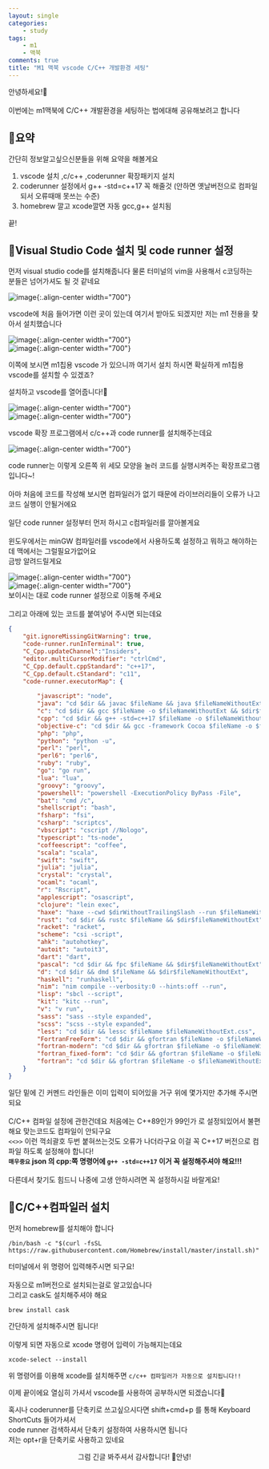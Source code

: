 ```yaml
---
layout: single
categories:
    - study
tags:
    - m1
    - 맥북
comments: true
title: "M1 맥북 vscode C/C++ 개발환경 세팅"
---
```


안녕하세요!👋<br>  
이번에는 m1맥북에 C/C++ 개발환경을 세팅하는 법에대해 공유해보려고 합니다<br>  

## 🙏요약
간단히 정보알고싶으신분들을 위해 요약을 해볼게요
1. vscode 설치 ,c/c++ ,coderunner 확장패키지 설치
2. coderunner 설정에서 g++ -std=c++17 꼭 해줄것 (안하면 옛날버전으로 컴파일되서 오류때매 못쓰는 수준)
3. homebrew 깔고 xcode깔면 자동 gcc,g++ 설치됨

끝!


## 📔Visual Studio Code 설치 및 code runner 설정
먼저 visual studio code를 설치해줍니다 물론 터미널의 vim을 사용해서 c코딩하는 분들은 넘어가셔도 될 것 같네요<br>  

![image](/assets/images/0628_1/vscode1.png){:.align-center width="700"}  <br>

vscode에 처음 들어가면 이런 곳이 있는데 여기서 받아도 되겠지만 저는 m1 전용을 찾아서 설치했습니다<br>  

![image](/assets/images/0628_1/vscode2.png){:.align-center width="700"}  <br>
![image](/assets/images/0628_1/vscode3.png){:.align-center width="700"}  <br>

이쪽에 보시면 m1칩용 vscode 가 있으니까 여기서 설치 하시면 확실하게 m1칩용 vscode를 설치할 수 있겠죠? <br>  

설치하고 vscode를 열어줍니다!📖<br>  

![image](/assets/images/0628_1/vscode4.png){:.align-center width="700"}  <br>
![image](/assets/images/0628_1/vscode5.png){:.align-center width="700"}  <br>

vscode 확장 프로그램에서 c/c++과 code runner를 설치해주는데요<br>  

![image](/assets/images/0628_1/vscode6.png){:.align-center width="700"}  <br>

code runner는 이렇게 오른쪽 위 세모 모양을 눌러 코드를 실행시켜주는 확장프로그램 입니다~!<br>  
아마 처음에 코드를 작성해 보시면 컴파일러가 없기 때문에 라이브러리들이 오류가 나고 코드 실행이 안될거에요<br>  
일단 code runner 설정부터 먼저 하시고 c컴파일러를 깔아볼게요<br>  
윈도우에서는 minGW 컴파일러를 vscode에서 사용하도록 설정하고 뭐하고 해야하는데 맥에서는 그럴필요가없어요<br>
금방 알려드릴게요<br>  


![image](/assets/images/0628_1/vscode7.png){:.align-center width="700"}  <br>
![image](/assets/images/0628_1/vscode8.png){:.align-center width="700"}  <br>
보이시는 대로 code runner 설정으로 이동해 주세요 <br>  
그리고 아래에 있는 코드를 붙여넣어 주시면 되는데요<br>

```json
{
    "git.ignoreMissingGitWarning": true,
    "code-runner.runInTerminal": true,      
    "C_Cpp.updateChannel":"Insiders",
    "editor.multiCursorModifier": "ctrlCmd",
    "C_Cpp.default.cppStandard": "c++17",
    "C_Cpp.default.cStandard": "c11",
    "code-runner.executorMap": {
        
        "javascript": "node",
        "java": "cd $dir && javac $fileName && java $fileNameWithoutExt",
        "c": "cd $dir && gcc $fileName -o $fileNameWithoutExt && $dir$fileNameWithoutExt",
        "cpp": "cd $dir && g++ -std=c++17 $fileName -o $fileNameWithoutExt && $dir$fileNameWithoutExt",
        "objective-c": "cd $dir && gcc -framework Cocoa $fileName -o $fileNameWithoutExt && $dir$fileNameWithoutExt",
        "php": "php",
        "python": "python -u",
        "perl": "perl",
        "perl6": "perl6",
        "ruby": "ruby",
        "go": "go run",
        "lua": "lua",
        "groovy": "groovy",
        "powershell": "powershell -ExecutionPolicy ByPass -File",
        "bat": "cmd /c",
        "shellscript": "bash",
        "fsharp": "fsi",
        "csharp": "scriptcs",
        "vbscript": "cscript //Nologo",
        "typescript": "ts-node",
        "coffeescript": "coffee",
        "scala": "scala",
        "swift": "swift",
        "julia": "julia",
        "crystal": "crystal",
        "ocaml": "ocaml",
        "r": "Rscript",
        "applescript": "osascript",
        "clojure": "lein exec",
        "haxe": "haxe --cwd $dirWithoutTrailingSlash --run $fileNameWithoutExt",
        "rust": "cd $dir && rustc $fileName && $dir$fileNameWithoutExt",
        "racket": "racket",
        "scheme": "csi -script",
        "ahk": "autohotkey",
        "autoit": "autoit3",
        "dart": "dart",
        "pascal": "cd $dir && fpc $fileName && $dir$fileNameWithoutExt",
        "d": "cd $dir && dmd $fileName && $dir$fileNameWithoutExt",
        "haskell": "runhaskell",
        "nim": "nim compile --verbosity:0 --hints:off --run",
        "lisp": "sbcl --script",
        "kit": "kitc --run",
        "v": "v run",
        "sass": "sass --style expanded",
        "scss": "scss --style expanded",
        "less": "cd $dir && lessc $fileName $fileNameWithoutExt.css",
        "FortranFreeForm": "cd $dir && gfortran $fileName -o $fileNameWithoutExt && $dir$fileNameWithoutExt",
        "fortran-modern": "cd $dir && gfortran $fileName -o $fileNameWithoutExt && $dir$fileNameWithoutExt",
        "fortran_fixed-form": "cd $dir && gfortran $fileName -o $fileNameWithoutExt && $dir$fileNameWithoutExt",
        "fortran": "cd $dir && gfortran $fileName -o $fileNameWithoutExt && $dir$fileNameWithoutExt"
    }
}
```

일단 밑에 긴 커멘드 라인들은 이미 입력이 되어있을 거구 위에 몇가지만 추가해 주시면 되요<br>  
C/C++ 컴파일 설정에 관한건데요 처음에는 C++89인가 99인가 로 설정되있어서 불편해요 맞는코드도 컴파일이 안되구요<br>
`<<>>` 이런 꺽쇠괄호 두번 붙혀쓰는것도 오류가 나더라구요 이걸 꼭 C++17 버전으로 컴파일 하도록 설정해야 합니다!<br> 
**`매우중요` json 의 cpp:쪽 명령어에 `g++ -std=c++17` 이거 꼭 설정해주셔야 해요!!!** <br>  
다른데서 찾기도 힘드니 나중에 고생 안하시려면 꼭 설정하시길 바랄게요!<br>


## 👀C/C++컴파일러 설치

먼저 homebrew를 설치해야 합니다<br>  
```
/bin/bash -c "$(curl -fsSL https://raw.githubusercontent.com/Homebrew/install/master/install.sh)"
```

터미널에서 위 명령어 입력해주시면 되구요!<br>  
자동으로 m1버전으로 설치되는걸로 알고있습니다<br>
그리고 cask도 설치해주셔야 해요

```
brew install cask
```

간단하게 설치해주시면 됩니다!<br>  
이렇게 되면 자동으로 xcode 명령어 입력이 가능해지는데요<br>  

```
xcode-select --install
```

위 명령어를 이용해 xcode를 설치해주면 `c/c++ 컴파일러가 자동으로 설치됩니다!!`<br>

이제 끝이에요 열심히 가셔서 vscode를 사용하여 공부하시면 되겠습니다🙌<br>  


혹시나 coderunner를 단축키로 쓰고싶으시다면 shift+cmd+p 를 통해 Keyboard ShortCuts 들어가셔서<br>
code runner 검색하셔서 단축키 설정하여 사용하시면 됩니다<br>
저는 opt+r을 단축키로 사용하고 있네요<br>  

<center>그럼 긴글 봐주셔서 감사합니다! 👋안녕!</center>